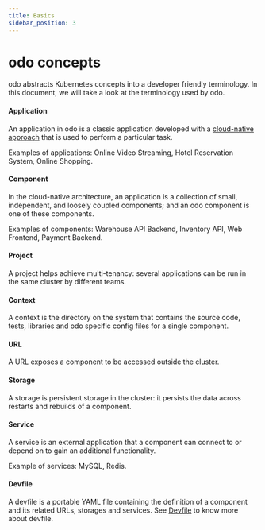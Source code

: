 ```yaml
---
title: Basics
sidebar_position: 3
---
```

# odo concepts

odo abstracts Kubernetes concepts into a developer friendly terminology. In this document, we will take a look at the terminology used by odo.

#### Application
  An application in odo is a classic application developed with a [cloud-native approach](https://www.redhat.com/en/topics/cloud-native-apps) that is used to perform a particular task.
  
  Examples of applications: Online Video Streaming, Hotel Reservation System, Online Shopping.

#### Component
  In the cloud-native architecture, an application is a collection of small, independent, and loosely coupled components; and an odo component is one of these components.

  Examples of components: Warehouse API Backend, Inventory API, Web Frontend, Payment Backend.

#### Project
  A project helps achieve multi-tenancy: several applications can be run in the same cluster by different teams.

#### Context
  A context is the directory on the system that contains the source code, tests, libraries and odo specific config files for a single component.

#### URL
  A URL exposes a component to be accessed outside the cluster.

#### Storage
  A storage is persistent storage in the cluster: it persists the data across restarts and rebuilds of a component.

#### Service  
  A service is an external application that a component can connect to or depend on to gain an additional functionality.
  
  Example of services: MySQL, Redis.

#### Devfile 
  A devfile is a portable YAML file containing the definition of a component and its related URLs, storages and services. See [Devfile](../architecture/devfile.md) to know more about devfile.
